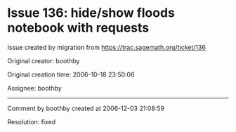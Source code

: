 # Issue 136: hide/show floods notebook with requests

Issue created by migration from https://trac.sagemath.org/ticket/136

Original creator: boothby

Original creation time: 2006-10-18 23:50:06

Assignee: boothby




---

Comment by boothby created at 2006-12-03 21:08:59

Resolution: fixed
